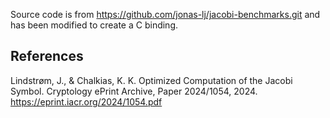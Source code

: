Source code is from <https://github.com/jonas-lj/jacobi-benchmarks.git> and has been modified to create a C binding. 
 
## References
Lindstrøm, J., & Chalkias, K. K. Optimized Computation of the Jacobi Symbol. Cryptology ePrint Archive, Paper 2024/1054, 2024. <https://eprint.iacr.org/2024/1054.pdf>
